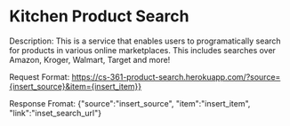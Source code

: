 # Kitchen Product Search

Description: This is a service that enables users to programatically search for products in various online marketplaces. This includes searches over Amazon, Kroger, Walmart, Target and more!

Request Format: https://cs-361-product-search.herokuapp.com/?source={insert_source}&item={insert_item}}

Response Fromat: {"source":"insert_source", "item":"insert_item", "link":"inset_search_url"}

